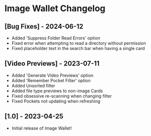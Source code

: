 # Image Wallet Changelog

## [Bug Fixes] - 2024-06-12

- Added 'Suppress Folder Read Errors' option
- Fixed error when attempting to read a directory without permission
- Fixed placeholder text in the search bar when having a single card

## [Video Previews] - 2023-07-11

- Added 'Generate Video Previews' option
- Added 'Remember Pocket Filter' option
- Added Unsorted filter
- Added file type previews to non-image Cards
- Fixed obsessive re-scanning when changing filter
- Fixed Pockets not updating when refreshing

## [1.0] - 2023-04-25

- Initial release of Image Wallet!
